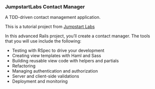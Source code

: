 ### JumpstartLabs Contact Manager

A TDD-driven contact management application.

This is a tutorial project from [Jumpstart Labs](http://tutorials.jumpstartlab.com/projects/contact_manager.html#contactmanager)

In this advanced Rails project, you’ll create a contact manager. The tools that you will use include the following:

* Testing with RSpec to drive your development
* Creating view templates with Haml and Sass
* Building reusable view code with helpers and partials
* Refactoring
* Managing authentication and authorization
* Server and client-side validations
* Deployment and monitoring
